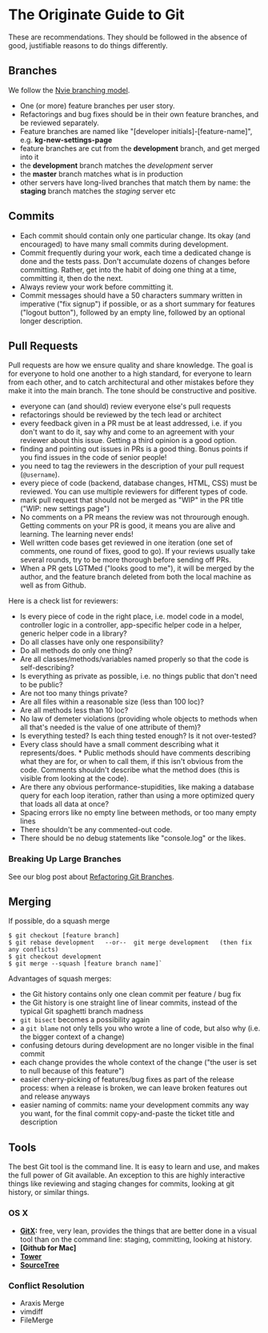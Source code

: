 # The Originate Guide to Git

These are recommendations. They should be followed in the absence of good, justifiable reasons to do things differently.


## Branches

We follow the [Nvie branching model](http://nvie.com/posts/a-successful-git-branching-model/).

* One (or more) feature branches per user story.
* Refactorings and bug fixes should be in their own feature branches, and be reviewed separately.
* Feature branches are named like "[developer initials]-[feature-name]", e.g. __kg-new-settings-page__
* feature branches are cut from the __development__ branch, and get merged into it
* the __development__ branch matches the _development_ server
* the __master__ branch matches what is in production
* other servers have long-lived branches that match them by name: the __staging__ branch matches the _staging_ server etc


## Commits

* Each commit should contain only one particular change. Its okay (and encouraged) to have many small commits during development.
* Commit frequently during your work, each time a dedicated change is done and the tests pass. Don't accumulate dozens of changes before committing. Rather, get into the habit of doing one thing at a time, committing it, then do the next.
* Always review your work before committing it. 
* Commit messages should have a 50 characters summary written in imperative ("fix signup") if possible, or as a short summary for features ("logout button"), followed by an empty line, followed by an optional longer description.


## Pull Requests

Pull requests are how we ensure quality and share knowledge. The goal is for everyone to hold one another to a high standard, for everyone to learn from each other, and to catch architectural and other mistakes before they make it into the main branch. The tone should be constructive and positive.

* everyone can (and should) review everyone else's pull requests
* refactorings should be reviewed by the tech lead or architect
* every feedback given in a PR must be at least addressed, i.e. if you don't want to do it, say why and come to an agreement with your reviewer about this issue. Getting a third opinion is a good option.
* finding and pointing out issues in PRs is a good thing. Bonus points if you find issues in the code of senior people!
* you need to tag the reviewers in the description of your pull request (`@username`).
* every piece of code (backend, database changes, HTML, CSS) must be reviewed. You can use multiple reviewers for different types of code.
* mark pull request that should not be merged as "WIP" in the PR title ("WIP: new settings page")
* No comments on a PR means the review was not throurough enough. Getting comments on your PR is good, it means you are alive and learning. The learning never ends!
* Well written code bases get reviewed in one iteration (one set of comments, one round of fixes, good to go). If your reviews usually take several rounds, try to be more thorough before sending off PRs.
* When a PR gets LGTMed ("looks good to me"), it will be merged by the author, and the feature branch deleted from both the local machine as well as from Github.

Here is a check list for reviewers:

* Is every piece of code in the right place, i.e. model code in a model, controller logic in a controller, app-specific helper code in a helper, generic helper code in a library?
* Do all classes have only one responsibility?
* Do all methods do only one thing?
* Are all classes/methods/variables named properly so that the code is self-describing?
* Is everything as private as possible, i.e. no things public that don't need to be public?
* Are not too many things private?
* Are all files within a reasonable size (less than 100 loc)?
* Are all methods less than 10 loc?
* No law of demeter violations (providing whole objects to methods when all that's needed is the value of one attribute of them)?
* Is everything tested? Is each thing tested enough? Is it not over-tested?
* Every class should have a small comment describing what it represents/does. * Public methods should have comments describing what they are for, or when to call them, if this isn't obvious from the code. Comments shouldn't describe what the method does (this is visible from looking at the code).
* Are there any obvious performance-stupidities, like making a database query for each loop iteration, rather than using a more optimized query that loads all data at once? 
* Spacing errors like no empty line between methods, or too many empty lines
* There shouldn't be any commented-out code.
* There should be no debug statements like "console.log" or the likes.


### Breaking Up Large Branches

See our blog post about [Refactoring Git Branches](http://blog.originate.com/blog/2014/04/19/refactoring_git_branches).


## Merging

If possible, do a squash merge

```shell
$ git checkout [feature branch]
$ git rebase development   --or--  git merge development   (then fix any conflicts)
$ git checkout development
$ git merge --squash [feature branch name]`
```

Advantages of squash merges:
* the Git history contains only one clean commit per feature / bug fix
* the Git history is one straight line of linear commits, instead of the typical Git spaghetti branch madness
* `git bisect` becomes a possibility again
* a `git blame` not only tells you who wrote a line of code, but also why (i.e. the bigger context of a change)
* confusing detours during development are no longer visible in the final commit
* each change provides the whole context of the change ("the user is set to null because of this feature")
* easier cherry-picking of features/bug fixes as part of the release process: when a release is broken, we can leave broken features out and release anyways
* easier naming of commits: name your development commits any way you want, for the final commit copy-and-paste the ticket title and description


## Tools

The best Git tool is the command line. It is easy to learn and use, and makes the full power of Git available. An exception to this are highly interactive things like reviewing and staging changes for commits, looking at git history, or similar things.

### OS X
* __[GitX](http://gitx.frim.nl):__ free, very lean, provides the things that are better done in a visual tool than on the command line: staging, committing, looking at history.
* __[Github for Mac]__
* __[Tower]()__
* __[SourceTree]()__

### Conflict Resolution
- Araxis Merge
- vimdiff
- FileMerge
